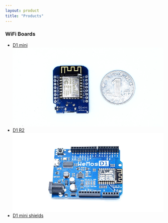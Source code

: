 ```yaml
---
layout: product
title: "Products"
---  
```


### WiFi Boards
- [D1 mini](/Products/d1_mini.html)
[![D1 mini](/Products/images/mini_3.jpg)](/Products/d1_mini.html)
- [D1 R2](/Products/d1_r2.html)
[![D1 R2](/Products/images/r2_1.jpg)](/Products/d1_r2.html)
- [D1 mini shields](./mini_shields.html)